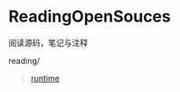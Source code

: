 # ReadingOpenSouces
阅读源码，笔记与注释

reading/
>[runtime](https://github.com/FannCyii/ReadingOpenSouces/tree/reading/runtime) 




